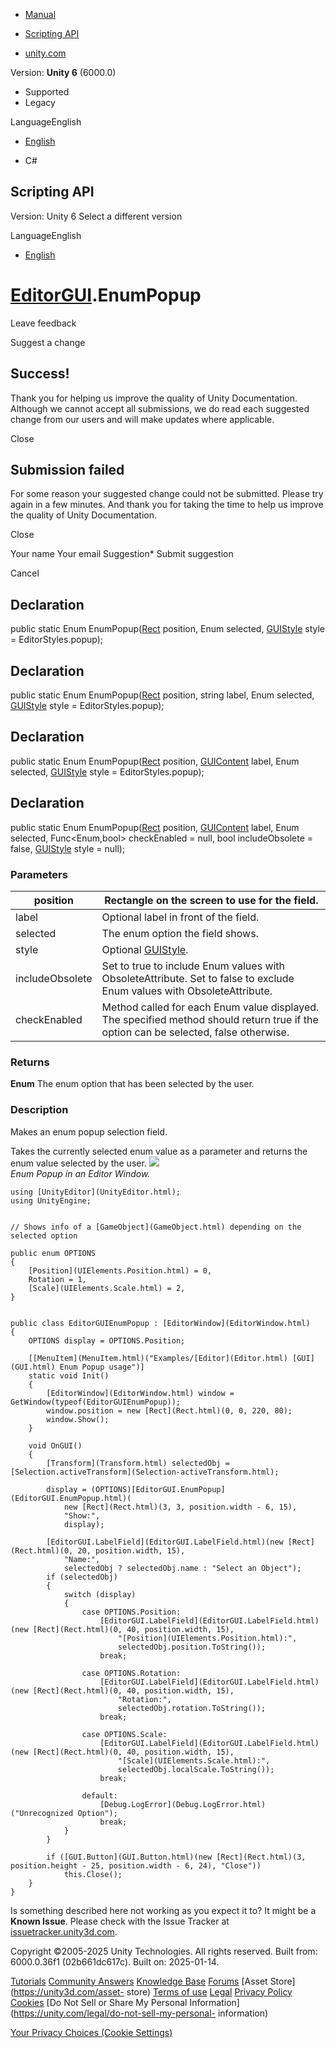 [ ]()

  * [Manual](../Manual/index.html)
  * [Scripting API](../ScriptReference/index.html)

  * [unity.com](https://unity.com/)

Version: **Unity 6** (6000.0)

  * Supported
  * Legacy

LanguageEnglish

  * [English]()

  * C#

[ ](https://docs.unity3d.com)

## Scripting API

Version: Unity 6 Select a different version

LanguageEnglish

  * [English]()

#  [EditorGUI](EditorGUI.html).EnumPopup

Leave feedback

Suggest a change

## Success!

Thank you for helping us improve the quality of Unity Documentation. Although
we cannot accept all submissions, we do read each suggested change from our
users and will make updates where applicable.

Close

## Submission failed

For some reason your suggested change could not be submitted. Please <a>try
again</a> in a few minutes. And thank you for taking the time to help us
improve the quality of Unity Documentation.

Close

Your name Your email Suggestion* Submit suggestion

Cancel

[ ]()

## Declaration

public static Enum EnumPopup([Rect](Rect.html) position, Enum selected,
[GUIStyle](GUIStyle.html) style = EditorStyles.popup);

## Declaration

public static Enum EnumPopup([Rect](Rect.html) position, string label, Enum
selected, [GUIStyle](GUIStyle.html) style = EditorStyles.popup);

## Declaration

public static Enum EnumPopup([Rect](Rect.html) position,
[GUIContent](GUIContent.html) label, Enum selected, [GUIStyle](GUIStyle.html)
style = EditorStyles.popup);

## Declaration

public static Enum EnumPopup([Rect](Rect.html) position,
[GUIContent](GUIContent.html) label, Enum selected, Func<Enum,bool>
checkEnabled = null, bool includeObsolete = false, [GUIStyle](GUIStyle.html)
style = null);

### Parameters

position | Rectangle on the screen to use for the field.  
---|---  
label | Optional label in front of the field.  
selected | The enum option the field shows.  
style | Optional [GUIStyle](GUIStyle.html).  
includeObsolete | Set to true to include Enum values with ObsoleteAttribute. Set to false to exclude Enum values with ObsoleteAttribute.  
checkEnabled | Method called for each Enum value displayed. The specified method should return true if the option can be selected, false otherwise.  
  
### Returns

**Enum** The enum option that has been selected by the user.

### Description

Makes an enum popup selection field.

Takes the currently selected enum value as a parameter and returns the enum
value selected by the user.
![](../StaticFiles/ScriptRefImages/EditorGUIEnumPopup.png)  
_Enum Popup in an Editor Window._

    
    
    using [UnityEditor](UnityEditor.html);
    using UnityEngine;  
      
    
    // Shows info of a [GameObject](GameObject.html) depending on the selected option  
      
    public enum OPTIONS
    {
        [Position](UIElements.Position.html) = 0,
        Rotation = 1,
        [Scale](UIElements.Scale.html) = 2,
    }  
      
    
    public class EditorGUIEnumPopup : [EditorWindow](EditorWindow.html)
    {
        OPTIONS display = OPTIONS.Position;  
      
        [[MenuItem](MenuItem.html)("Examples/[Editor](Editor.html) [GUI](GUI.html) Enum Popup usage")]
        static void Init()
        {
            [EditorWindow](EditorWindow.html) window = GetWindow(typeof(EditorGUIEnumPopup));
            window.position = new [Rect](Rect.html)(0, 0, 220, 80);
            window.Show();
        }  
      
        void OnGUI()
        {
            [Transform](Transform.html) selectedObj = [Selection.activeTransform](Selection-activeTransform.html);  
      
            display = (OPTIONS)[EditorGUI.EnumPopup](EditorGUI.EnumPopup.html)(
                new [Rect](Rect.html)(3, 3, position.width - 6, 15),
                "Show:",
                display);  
      
            [EditorGUI.LabelField](EditorGUI.LabelField.html)(new [Rect](Rect.html)(0, 20, position.width, 15),
                "Name:",
                selectedObj ? selectedObj.name : "Select an Object");
            if (selectedObj)
            {
                switch (display)
                {
                    case OPTIONS.Position:
                        [EditorGUI.LabelField](EditorGUI.LabelField.html)(new [Rect](Rect.html)(0, 40, position.width, 15),
                            "[Position](UIElements.Position.html):",
                            selectedObj.position.ToString());
                        break;  
      
                    case OPTIONS.Rotation:
                        [EditorGUI.LabelField](EditorGUI.LabelField.html)(new [Rect](Rect.html)(0, 40, position.width, 15),
                            "Rotation:",
                            selectedObj.rotation.ToString());
                        break;  
      
                    case OPTIONS.Scale:
                        [EditorGUI.LabelField](EditorGUI.LabelField.html)(new [Rect](Rect.html)(0, 40, position.width, 15),
                            "[Scale](UIElements.Scale.html):",
                            selectedObj.localScale.ToString());
                        break;  
      
                    default:
                        [Debug.LogError](Debug.LogError.html)("Unrecognized Option");
                        break;
                }
            }  
      
            if ([GUI.Button](GUI.Button.html)(new [Rect](Rect.html)(3, position.height - 25, position.width - 6, 24), "Close"))
                this.Close();
        }
    }
    

Is something described here not working as you expect it to? It might be a
**Known Issue**. Please check with the Issue Tracker at
[issuetracker.unity3d.com](https://issuetracker.unity3d.com).

Copyright ©2005-2025 Unity Technologies. All rights reserved. Built from:
6000.0.36f1 (02b661dc617c). Built on: 2025-01-14.

[Tutorials](https://unity3d.com/learn) [Community
Answers](https://answers.unity3d.com) [Knowledge
Base](https://support.unity3d.com/hc/en-us)
[Forums](https://forum.unity3d.com) [Asset Store](https://unity3d.com/asset-
store) [Terms of use](https://docs.unity3d.com/Manual/TermsOfUse.html)
[Legal](https://unity.com/legal) [Privacy
Policy](https://unity.com/legal/privacy-policy)
[Cookies](https://unity.com/legal/cookie-policy) [Do Not Sell or Share My
Personal Information](https://unity.com/legal/do-not-sell-my-personal-
information)

[Your Privacy Choices (Cookie Settings)](javascript:void\(0\);)

